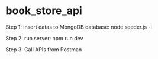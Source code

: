 # book_store_api
Step 1:
insert datas to MongoDB database: node seeder.js -i

Step 2:
run server: npm run dev

Step 3:
Call APIs from Postman
